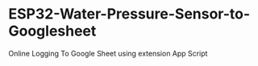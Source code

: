 # ESP32-Water-Pressure-Sensor-to-Googlesheet
Online Logging To Google Sheet using extension App Script
